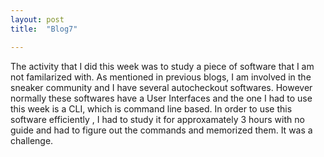 ```yaml
---
layout: post
title:  "Blog7"

---
```


The activity that I did this week was to study a piece of software that I am not familarized with. As mentioned in previous blogs, I am involved in the sneaker community and I have several autocheckout softwares. However normally these softwares have a User Interfaces and the one I had to use this week is a CLI, which is command line based. In order to use this software efficiently , I had to study it for approxamately 3 hours with no guide and had to figure out the commands and memorized them. It was a challenge.
